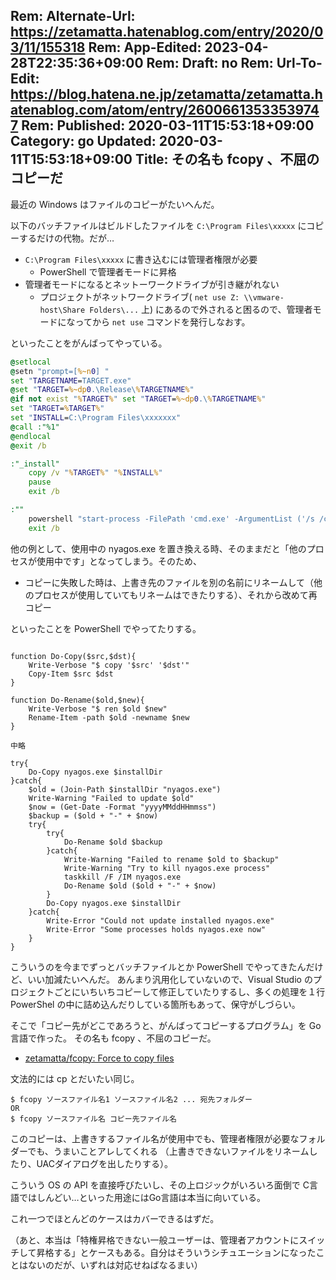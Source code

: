 Rem: Alternate-Url: https://zetamatta.hatenablog.com/entry/2020/03/11/155318
Rem: App-Edited: 2023-04-28T22:35:36+09:00
Rem: Draft: no
Rem: Url-To-Edit: https://blog.hatena.ne.jp/zetamatta/zetamatta.hatenablog.com/atom/entry/26006613533539747
Rem: Published: 2020-03-11T15:53:18+09:00
Category: go
Updated: 2020-03-11T15:53:18+09:00
Title:  その名も fcopy 、不屈のコピーだ
---
最近の Windows はファイルのコピーがたいへんだ。

以下のバッチファイルはビルドしたファイルを `C:\Program Files\xxxxx` にコピーするだけの代物。だが…

* `C:\Program Files\xxxxx` に書き込むには管理者権限が必要
    * PowerShell で管理者モードに昇格
* 管理者モードになるとネットーワークドライブが引き継がれない
    * プロジェクトがネットワークドライブ( `net use Z: \\vmware-host\Share Folders\...` 上) にあるので外されると困るので、管理者モードになってから `net use` コマンドを発行しなおす。

といったことをがんばってやっている。

```bat
@setlocal
@setn "prompt=[%~n0] "
set "TARGETNAME=TARGET.exe"
@set "TARGET=%~dp0.\Release\%TARGETNAME%"
@if not exist "%TARGET%" set "TARGET=%~dp0.\%TARGETNAME%"
set "TARGET=%TARGET%"
set "INSTALL=C:\Program Files\xxxxxxx"
@call :"%1"
@endlocal
@exit /b

:"_install"
    copy /v "%TARGET%" "%INSTALL%"
    pause
    exit /b

:""
    powershell "start-process -FilePath 'cmd.exe' -ArgumentList ('/s /c '+[char]34+((get-wmiobject win32_networkconnection | %%{ 'net use '+$_.LocalName+' '+[char]34+$_.RemoteName+[char]34 }) -join ' & ') + ' & ' + [char]34 + '%~dpnx0' + [char]34 + ' _install' + [char]34) -verb 'runas'"
    exit /b
```

他の例として、使用中の nyagos.exe を置き換える時、そのままだと「他のプロセスが使用中です」となってしまう。そのため、

* コピーに失敗した時は、上書き先のファイルを別の名前にリネームして（他のプロセスが使用していてもリネームはできたりする）、それから改めて再コピー

といったことを PowerShell でやってたりする。

```

function Do-Copy($src,$dst){
    Write-Verbose "$ copy '$src' '$dst'"
    Copy-Item $src $dst
}

function Do-Rename($old,$new){
    Write-Verbose "$ ren $old $new"
    Rename-Item -path $old -newname $new
}

中略

try{
    Do-Copy nyagos.exe $installDir
}catch{
    $old = (Join-Path $installDir "nyagos.exe")
    Write-Warning "Failed to update $old"
    $now = (Get-Date -Format "yyyyMMddHHmmss")
    $backup = ($old + "-" + $now)
    try{
        try{
            Do-Rename $old $backup
        }catch{
            Write-Warning "Failed to rename $old to $backup"
            Write-Warning "Try to kill nyagos.exe process"
            taskkill /F /IM nyagos.exe
            Do-Rename $old ($old + "-" + $now)
        }
        Do-Copy nyagos.exe $installDir
    }catch{
        Write-Error "Could not update installed nyagos.exe"
        Write-Error "Some processes holds nyagos.exe now"
    }
}
```

こういうのを今までずっとバッチファイルとか PowerShell でやってきたんだけど、いい加減たいへんだ。
あんまり汎用化していないので、Visual Studio のプロジェクトごとにいちいちコピーして修正していたりするし、多くの処理を１行PowerShel の中に詰め込んだりしている箇所もあって、保守がしづらい。

そこで「コピー先がどこであろうと、がんばってコピーするプログラム」を Go 言語で作った。
その名も fcopy 、不屈のコピーだ。

* [zetamatta/fcopy: Force to copy files](https://github.com/zetamatta/fcopy)

文法的には cp とだいたい同じ。

```
$ fcopy ソースファイル名1 ソースファイル名2 ... 宛先フォルダー
OR
$ fcopy ソースファイル名 コピー先ファイル名
```


このコピーは、上書きするファイル名が使用中でも、管理者権限が必要なフォルダーでも、うまいことアレしてくれる
（上書きできないファイルをリネームしたり、UACダイアログを出したりする）。

こういう OS の API を直接呼びたいし、その上ロジックがいろいろ面倒で C言語ではしんどい…といった用途にはGo言語は本当に向いている。

これ一つでほとんどのケースはカバーできるはずだ。

（あと、本当は「特権昇格できない一般ユーザーは、管理者アカウントにスイッチして昇格する」とケースもある。自分はそういうシチュエーションになったことはないのだが、いずれは対応せねばなるまい）